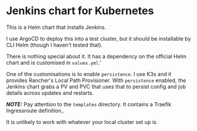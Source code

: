 # Jenkins chart for Kubernetes

This is a Helm chart that installs Jenkins.

I use ArgoCD to deploy this into a test cluster, but it should be installable by CLI Helm (though I haven't tested that).

There is nothing special about it. It has a dependency on the official Helm chart and is customised in `values.yml`.'

One of the customisations is to enable `persistence`. I use K3s and it provides Rancher's Local Path Provisioner. With `persistence` enabled, the Jenkins chart grabs a PV and PVC that uses that to persist config and job details across updates and restarts.

**_NOTE:_** Pay attention to the `templates` directory. It contains a Traefik Ingressroute definition,.

It is unlikely to work with whatever your local cluster set up is.
